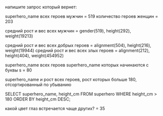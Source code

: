 напишите запрос который вернет:

superhero_name всех героев мужчин = 519
количество героев женщин = 203

средний рост и вес всех мужчин = gender(519), height(292), weight(19213)

средний рост и вес всех добрых героев = alignment(504), height(216), weight(19944)
средний рост и вес всех злых героев = alignment(212), height(404), weight(454952)

superhero_name всех героев superhero_name которых начинаются с буквы s = 80

superhero_name и рост всех героев, рост которых больше 180, отсортированный по убыванию

SELECT superhero_name, height_cm
FROM superhero
WHERE height_cm > 180
ORDER BY height_cm DESC;

какой цвет глаз встречается чаще других? = 35


